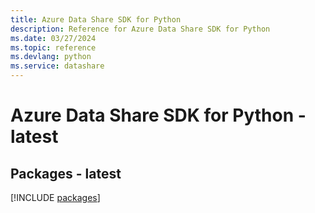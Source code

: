 ```yaml
---
title: Azure Data Share SDK for Python
description: Reference for Azure Data Share SDK for Python
ms.date: 03/27/2024
ms.topic: reference
ms.devlang: python
ms.service: datashare
---
```

# Azure Data Share SDK for Python - latest
## Packages - latest
[!INCLUDE [packages](data-share-index.md)]